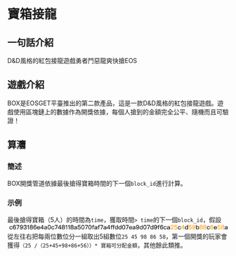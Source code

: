 # 寶箱接龍

## 一句話介紹
D&D風格的紅包接龍遊戲勇者鬥惡龍爽快搶EOS

## 遊戲介紹
BOX是EOSGET平臺推出的第二款產品，這是一款D&D風格的紅包接龍遊戲。遊戲使用區塊鏈上的數據作為開獎依據，每個人搶到的金額完全公平、隨機而且可驗證！

## 算灋
### 簡述
BOX開獎管道依據最後搶得寶箱時間的下一個`block_id`進行計算。

### 示例
最後搶得寶箱（5人）的時間為`time`，獲取時間`> time`的下一個`block_id`，假設 ![](block_id.png)  
從左往右把每兩位數位分一組取出5組數位`25 45 98 86 58`，第一個開獎的玩家會獲得`（25 /（25+45+98+86+56））* 寶箱可分配金額`，其他餘此類推。